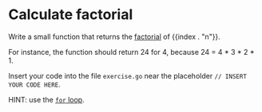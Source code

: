 # Calculate factorial

Write a small function that returns the [factorial](https://en.wikipedia.org/wiki/Factorial) of {{index . "n"}}.

For instance, the function should return 24 for 4, because 24 = 4 * 3 * 2 * 1.

Insert your code into the file `exercise.go` near the placeholder `// INSERT YOUR CODE HERE`.

HINT: use the [`for` loop](https://go.dev/tour/flowcontrol/1).
